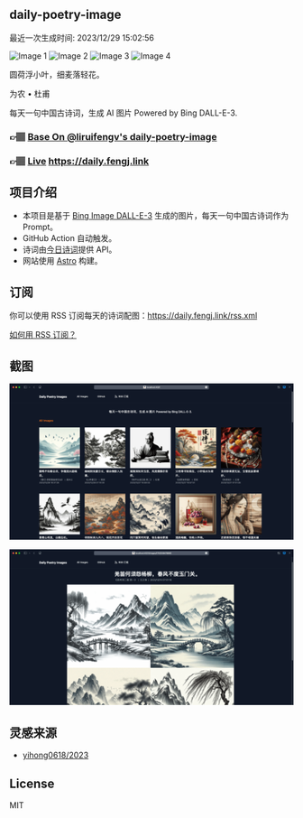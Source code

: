 
## daily-poetry-image

最近一次生成时间: 2023/12/29 15:02:56

![Image 1](https://tse1.mm.bing.net/th/id/OIG.guazyt9o1ZQuNfJMUT2F)
![Image 2](https://tse3.mm.bing.net/th/id/OIG.3dYqqUkeZWrIUVcG1EpY)
![Image 3](https://tse3.mm.bing.net/th/id/OIG.lbZOhCu4gH37eZ2xearP)
![Image 4](https://tse4.mm.bing.net/th/id/OIG.ypZDt7zaQuMO_gfhIjFr)

圆荷浮小叶，细麦落轻花。

为农 • 杜甫

每天一句中国古诗词，生成 AI 图片 Powered by Bing DALL-E-3.

### 👉🏽 [Base On @liruifengv's daily-poetry-image](https://github.com/liruifengv/daily-poetry-image)

### 👉🏽 [Live](https://daily.fengj.link) https://daily.fengj.link

## 项目介绍

-   本项目是基于 [Bing Image DALL-E-3](https://www.bing.com/images/create) 生成的图片，每天一句中国古诗词作为 Prompt。
-   GitHub Action 自动触发。
-   诗词由[今日诗词](https://www.jinrishici.com/)提供 API。
-   网站使用 [Astro](https://astro.build) 构建。

## 订阅

你可以使用 RSS 订阅每天的诗词配图：https://daily.fengj.link/rss.xml

[如何用 RSS 订阅？](https://zhuanlan.zhihu.com/p/55026716)

## 截图

![图片列表](./screenshots/Snipaste_2023-12-28_21-00-26.png)

![图片详情](./screenshots/Snipaste_2023-12-28_21-00-53.png)

## 灵感来源

-   [yihong0618/2023](https://github.com/yihong0618/2023)

## License

MIT
